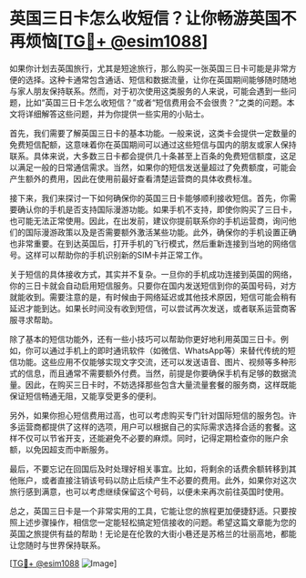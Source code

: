 # 英国三日卡怎么收短信？让你畅游英国不再烦恼[[TG💪+ @esim1088](https://t.me/s/esim1088)]

如果你计划去英国旅行，尤其是短途旅行，那么购买一张英国三日卡可能是非常方便的选择。这种卡通常包含通话、短信和数据流量，让你在英国期间能够随时随地与家人朋友保持联系。然而，对于初次使用这类服务的人来说，可能会遇到一些问题，比如“英国三日卡怎么收短信？”或者“短信费用会不会很贵？”之类的问题。本文将详细解答这些问题，并为你提供一些实用的小贴士。

首先，我们需要了解英国三日卡的基本功能。一般来说，这类卡会提供一定数量的免费短信配额，这意味着你在英国期间可以通过这些短信与国内的朋友或家人保持联系。具体来说，大多数三日卡都会提供几十条甚至上百条的免费短信额度，这足以满足一般的日常通信需求。当然，如果你的短信发送量超过了免费额度，可能会产生额外的费用，因此在使用前最好查看清楚运营商的具体收费标准。

接下来，我们来探讨一下如何确保你的英国三日卡能够顺利接收短信。首先，你需要确认你的手机是否支持国际漫游功能。如果手机不支持，即使你购买了三日卡，也可能无法正常使用。因此，在出发前，建议你提前联系你的手机运营商，询问他们的国际漫游政策以及是否需要额外激活某些功能。此外，确保你的手机设置正确也非常重要。在到达英国后，打开手机的飞行模式，然后重新连接到当地的网络信号。这样可以帮助你的手机识别新的SIM卡并正常工作。

关于短信的具体接收方式，其实并不复杂。一旦你的手机成功连接到英国的网络，你的三日卡就会自动启用短信服务。只要你在国内发送短信到你的英国号码，对方就能收到。需要注意的是，有时候由于网络延迟或其他技术原因，短信可能会稍有延迟才能到达。如果长时间没有收到短信，可以尝试再次发送，或者联系运营商客服寻求帮助。

除了基本的短信功能外，还有一些小技巧可以帮助你更好地利用英国三日卡。例如，你可以通过手机上的即时通讯软件（如微信、WhatsApp等）来替代传统的短信功能。这些应用不仅能够实现文字交流，还可以发送语音、图片、视频等多种形式的信息，而且通常不需要额外付费。当然，前提是你要确保手机有足够的数据流量。因此，在购买三日卡时，不妨选择那些包含大量流量套餐的服务商，这样既能保证短信畅通无阻，又能享受更多的便利。

另外，如果你担心短信费用过高，也可以考虑购买专门针对国际短信的服务包。许多运营商都提供了这样的选项，用户可以根据自己的实际需求选择合适的套餐。这样不仅可以节省开支，还能避免不必要的麻烦。同时，记得定期检查你的账户余额，以免因超支而中断服务。

最后，不要忘记在回国后及时处理好相关事宜。比如，将剩余的话费余额转移到其他账户，或者直接注销该号码以防止后续产生不必要的费用。此外，如果你对这次旅行感到满意，也可以考虑继续保留这个号码，以便未来再次前往英国时使用。

总之，英国三日卡是一个非常实用的工具，它能让您的旅程更加便捷舒适。只要按照上述步骤操作，相信您一定能轻松搞定短信接收的问题。希望这篇文章能为您的英国之旅提供有益的帮助！无论是在伦敦的大街小巷还是苏格兰的壮丽高地，都能让您随时与世界保持联系。

[[TG💪+ @esim1088](https://t.me/s/esim1088) ![Image](https://i.postimg.cc/4NQfJmqS/Snipaste-2025-05-13-00-14-12.png)]
